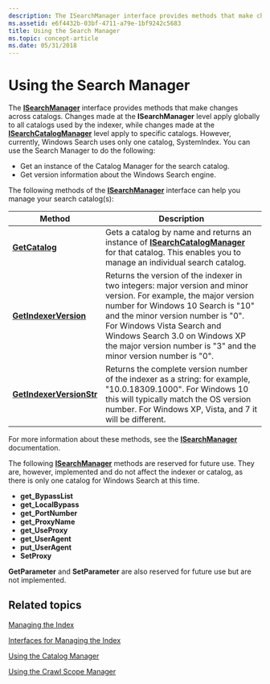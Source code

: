 ```yaml
---
description: The ISearchManager interface provides methods that make changes across catalogs.
ms.assetid: e6f4432b-03bf-4711-a79e-1bf9242c5683
title: Using the Search Manager
ms.topic: concept-article
ms.date: 05/31/2018
---
```


# Using the Search Manager

The [**ISearchManager**](/windows/desktop/api/Searchapi/nn-searchapi-isearchmanager) interface provides methods that make changes across catalogs. Changes made at the **ISearchManager** level apply globally to all catalogs used by the indexer, while changes made at the [**ISearchCatalogManager**](/windows/desktop/api/Searchapi/nn-searchapi-isearchcatalogmanager) level apply to specific catalogs. However, currently, Windows Search uses only one catalog, SystemIndex. You can use the Search Manager to do the following:

- Get an instance of the Catalog Manager for the search catalog.
- Get version information about the Windows Search engine.

The following methods of the [**ISearchManager**](/windows/desktop/api/Searchapi/nn-searchapi-isearchmanager) interface can help you manage your search catalog(s):

| Method                                                                      | Description                                                                                                                                                                                                                          |
|-----------------------------------------------------------------------------|--------------------------------------------------------------------------------------------------------------------------------------------------------------------------------------------------------------------------------------|
| [**GetCatalog**](/windows/desktop/api/Searchapi/nf-searchapi-isearchmanager-getcatalog)                     | Gets a catalog by name and returns an instance of [**ISearchCatalogManager**](/windows/desktop/api/Searchapi/nn-searchapi-isearchcatalogmanager) for that catalog. This enables you to manage an individual search catalog.                                          |
| [**GetIndexerVersion**](/windows/desktop/api/Searchapi/nf-searchapi-isearchmanager-getindexerversion)       | Returns the version of the indexer in two integers: major version and minor version. For example, the major version number for Windows 10 Search is "10" and the minor version number is "0". For Windows Vista Search and Windows Search 3.0 on Windows XP the major version number is "3" and the minor version number is "0". |
| [**GetIndexerVersionStr**](/windows/desktop/api/Searchapi/nf-searchapi-isearchmanager-getindexerversionstr) | Returns the complete version number of the indexer as a string: for example, "10.0.18309.1000". For Windows 10 this will typically match the OS version number. For Windows XP, Vista, and 7 it will be different.                                                                                                                                        |


For more information about these methods, see the [**ISearchManager**](/windows/desktop/api/Searchapi/nn-searchapi-isearchmanager) documentation.

The following [**ISearchManager**](/windows/desktop/api/Searchapi/nn-searchapi-isearchmanager) methods are reserved for future use. They are, however, implemented and do not affect the indexer or catalog, as there is only one catalog for Windows Search at this time.

- **get\_BypassList**
- **get\_LocalBypass**
- **get\_PortNumber**
- **get\_ProxyName**
- **get\_UseProxy**
- **get\_UserAgent**
- **put\_UserAgent**
- **SetProxy**

**GetParameter** and **SetParameter** are also reserved for future use but are not implemented.

## Related topics

[Managing the Index](-search-3x-wds-mngidx-overview.md)

[Interfaces for Managing the Index](interfaces-for-managing-the-index.md)

[Using the Catalog Manager](-search-3x-wds-mngidx-catalog-manager.md)

[Using the Crawl Scope Manager](-search-3x-wds-extidx-csm.md)
